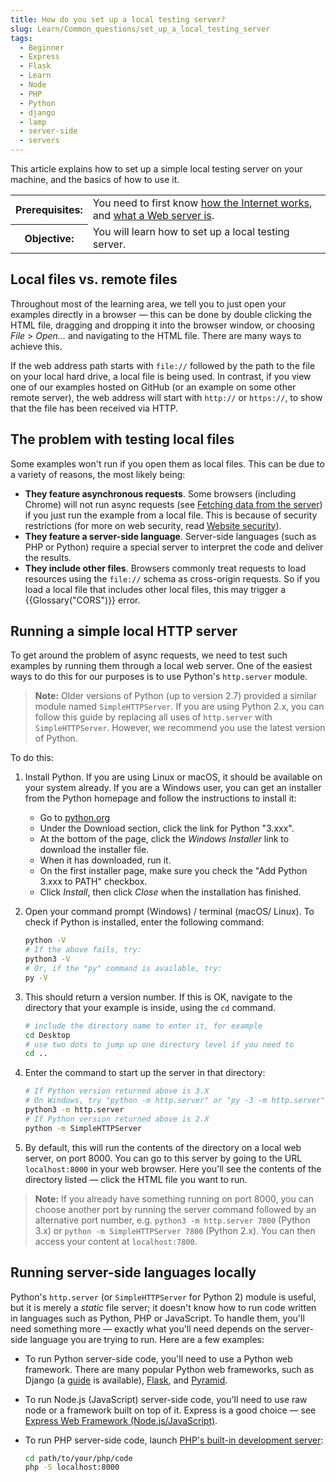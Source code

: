 ```yaml
---
title: How do you set up a local testing server?
slug: Learn/Common_questions/set_up_a_local_testing_server
tags:
  - Beginner
  - Express
  - Flask
  - Learn
  - Node
  - PHP
  - Python
  - django
  - lamp
  - server-side
  - servers
---
```


This article explains how to set up a simple local testing server on your machine, and the basics of how to use it.

<table>
  <tbody>
    <tr>
      <th scope="row">Prerequisites:</th>
      <td>
        You need to first know
        <a href="/en-US/docs/Learn/Common_questions/How_does_the_Internet_work"
          >how the Internet works</a
        >, and
        <a href="/en-US/docs/Learn/Common_questions/What_is_a_web_server"
          >what a Web server is</a
        >.
      </td>
    </tr>
    <tr>
      <th scope="row">Objective:</th>
      <td>You will learn how to set up a local testing server.</td>
    </tr>
  </tbody>
</table>

## Local files vs. remote files

Throughout most of the learning area, we tell you to just open your examples directly in a browser — this can be done by double clicking the HTML file, dragging and dropping it into the browser window, or choosing _File_ > _Open…_ and navigating to the HTML file. There are many ways to achieve this.

If the web address path starts with `file://` followed by the path to the file on your local hard drive, a local file is being used. In contrast, if you view one of our examples hosted on GitHub (or an example on some other remote server), the web address will start with `http://` or `https://`, to show that the file has been received via HTTP.

## The problem with testing local files

Some examples won't run if you open them as local files. This can be due to a variety of reasons, the most likely being:

- **They feature asynchronous requests**. Some browsers (including Chrome) will not run async requests (see [Fetching data from the server](/en-US/docs/Learn/JavaScript/Client-side_web_APIs/Fetching_data)) if you just run the example from a local file. This is because of security restrictions (for more on web security, read [Website security](/en-US/docs/Learn/Server-side/First_steps/Website_security)).
- **They feature a server-side language**. Server-side languages (such as PHP or Python) require a special server to interpret the code and deliver the results.
- **They include other files**. Browsers commonly treat requests to load resources using the `file://` schema as cross-origin requests.
  So if you load a local file that includes other local files, this may trigger a {{Glossary("CORS")}} error.

## Running a simple local HTTP server

To get around the problem of async requests, we need to test such examples by running them through a local web server.
One of the easiest ways to do this for our purposes is to use Python's `http.server` module.

> **Note:** Older versions of Python (up to version 2.7) provided a similar module named `SimpleHTTPServer`. If you are using Python 2.x, you can follow this guide by replacing all uses of `http.server` with `SimpleHTTPServer`. However, we recommend you use the latest version of Python.

To do this:

1. Install Python. If you are using Linux or macOS, it should be available on your system already. If you are a Windows user, you can get an installer from the Python homepage and follow the instructions to install it:

    - Go to [python.org](https://www.python.org/)
    - Under the Download section, click the link for Python "3.xxx".
    - At the bottom of the page, click the _Windows Installer_ link to download the installer file.
    - When it has downloaded, run it.
    - On the first installer page, make sure you check the "Add Python 3.xxx to PATH" checkbox.
    - Click _Install_, then click _Close_ when the installation has finished.

2. Open your command prompt (Windows) / terminal (macOS/ Linux). To check if Python is installed, enter the following command:

    ```bash
    python -V
    # If the above fails, try:
    python3 -V
    # Or, if the "py" command is available, try:
    py -V
    ```

3. This should return a version number. If this is OK, navigate to the directory that your example is inside, using the `cd` command.

    ```bash
    # include the directory name to enter it, for example
    cd Desktop
    # use two dots to jump up one directory level if you need to
    cd ..
    ```

4. Enter the command to start up the server in that directory:

    ```bash
    # If Python version returned above is 3.X
    # On Windows, try "python -m http.server" or "py -3 -m http.server"
    python3 -m http.server
    # If Python version returned above is 2.X
    python -m SimpleHTTPServer
    ```

5. By default, this will run the contents of the directory on a local web server, on port 8000. You can go to this server by going to the URL `localhost:8000` in your web browser. Here you'll see the contents of the directory listed — click the HTML file you want to run.

> **Note:** If you already have something running on port 8000, you can choose another port by running the server command followed by an alternative port number, e.g. `python3 -m http.server 7800` (Python 3.x) or `python -m SimpleHTTPServer 7800` (Python 2.x). You can then access your content at `localhost:7800`.

## Running server-side languages locally

Python's `http.server` (or `SimpleHTTPServer` for Python 2) module is useful, but it is merely a _static_ file server; it doesn't know how to run code written in languages such as Python, PHP or JavaScript. To handle them, you'll need something more — exactly what you'll need depends on the server-side language you are trying to run. Here are a few examples:

- To run Python server-side code, you'll need to use a Python web framework. There are many popular Python web frameworks, such as Django (a [guide](/en-US/docs/Learn/Server-side/Django) is available), [Flask](https://flask.palletsprojects.com/), and [Pyramid](https://trypyramid.com).
- To run Node.js (JavaScript) server-side code, you'll need to use raw node or a framework built on top of it. Express is a good choice — see [Express Web Framework (Node.js/JavaScript)](/en-US/docs/Learn/Server-side/Express_Nodejs).
- To run PHP server-side code, launch [PHP's built-in development server](https://www.php.net/manual/en/features.commandline.webserver.php):

  ```bash
  cd path/to/your/php/code
  php -S localhost:8000
  ```
